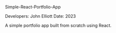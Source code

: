 Simple-React-Portfolio-App

Developers: John Elliott
Date: 2023


A simple portfolio app built from scratch using React.
